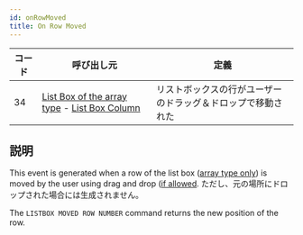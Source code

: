```yaml
---
id: onRowMoved
title: On Row Moved
---
```


| コード | 呼び出し元                                                                                                                                                | 定義                             |
| --- | ---------------------------------------------------------------------------------------------------------------------------------------------------- | ------------------------------ |
| 34  | [List Box of the array type](FormObjects/listbox_overview.md#array-list-boxes) - [List Box Column](FormObjects/listbox_overview.md#list-box-columns) | リストボックスの行がユーザーのドラッグ＆ドロップで移動された |

## 説明

This event is generated when a row of the list box ([array type only](FormObjects/listbox_overview.md#array-list-boxes)) is moved by the user using drag and drop ([if allowed](FormObjects/properties_Action.md#movable-rows). ただし、元の場所にドロップされた場合には生成されません。

The `LISTBOX MOVED ROW NUMBER` command returns the new position of the row.
